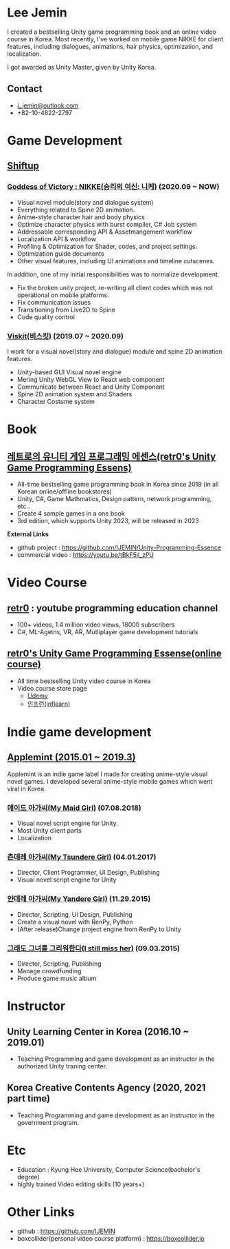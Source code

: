 # Lee Jemin

I created a bestselling Unity game programming book and an online video course in Korea. Most recently, I've worked on mobile game NIKKE for client features, including dialogues, animations, hair physics, optimization, and localization.

I got awarded as Unity Master, given by Unity Korea.

## Contact
- i_jemin@outlook.com
- +82-10-4822-2797

# Game Development
## [Shiftup](https://shiftup.co.kr)
### [Goddess of Victory : NIKKE(승리의 여신: 니케)](https://www.nikke-en.com) (2020.09 ~ NOW)
- Visual novel module(story and dialogue system)
- Everything related to Spine 2D animation.
- Anime-style character hair and body physics
- Optimize character physics with burst compiler, C# Job system
- Addressable corresponding API & Assetmangement workflow
- Localization API & workflow
- Profiling & Optimization for Shader, codes, and project settings.
- Optimization guide documents
- Other visual features, including UI animations and timeline cutscenes.

In addition, one of my initial responsibilities was to normalize development.

- Fix the broken unity project, re-writing all client codes which was not operational on mobile platforms.
- Fix communication issues
- Transitioning from Live2D to Spine
- Code quality control

### [Viskit(비스킷)](https://youtu.be/YPFDJs62z5U) (2019.07 ~ 2020.09)
I work for a visual novel(story and dialogue) module and spine 2D animation features.

- Unity-based GUI Visual novel engine
- Mering Unity WebGL View to React web component
- Communicate between React and Unity Component
- Spine 2D animation system and Shaders
- Character Costume system

# Book
## [레트로의 유니티 게임 프로그래밍 에센스(retr0's Unity Game Programming Essens)](https://www.hanbit.co.kr/store/books/look.php?p_code=B9351446616)
- All-time bestselling game programming book in Korea since 2019 (in all Korean online/offline bookstores)
- Unity, C#, Game Mathmatics, Design pattern, network programming, etc..
- Create 4 sample games in a one book
- 3rd edition, which supports Unity 2023, will be released in 2023

**External Links**

- github project : https://github.com/IJEMIN/Unity-Programming-Essence
- commercial video : https://youtu.be/tBkF5il_zPU

# Video Course
## [retr0](https://youtube.com/c/jeminDev) : youtube programming education channel
- 100+ videos, 1.4 million video views, 18000 subscribers
- C#, ML-Agetns, VR, AR, Mutliplayer game development tutorials

## [retr0's Unity Game Programming Essense(online course)](https://www.udemy.com/retr0-unity)
- All time bestselling Unity video course in Korea
- Video course store page
    - [Udemy](https://www.udemy.com/retr0-unity)
    - [인프런(inflearn)](https://www.inflearn.com/course/유니티-게임-프로그래밍-에센스)

# Indie game development
## [Applemint (2015.01 ~ 2019.3)](https://applemintgames.com/)
Applemint is an indie game label I made for creating anime-style visual novel games. I developed several anime-style mobile games which went viral in Korea.

### [메이드 아가씨(My Maid Girl)](https://applemintgames.com/메이드-아가씨) (07.08.2018)

* Visual novel script engine for Unity.
* Most Unity client parts
* Localization

### [츤데레 아가씨(My Tsundere Girl)](https://applemintgames.com/my-dere-girl) (04.01.2017)

* Director, Client Programmer, UI Design, Publishing
* Visual novel script engine for Unity

### [얀데레 아가씨(My Yandere Girl)](https://applemintgames.com/yandere-girl) (11.29.2015)

* Director, Scripting, UI Design, Publishing
* Create a visual novel with RenPy, Python
* (After release)Change project engine from RenPy to Unity

### [그래도 그녀를 그리워한다(I still miss her)](https://applemintgames.com/i-still-miss-her) (09.03.2015)

* Director, Scripting, Publishing
* Manage crowdfunding
* Produce game music album

# Instructor
## Unity Learning Center in Korea (2016.10 ~ 2019.01)
- Teaching Programming and game development as an instructor in the authorized Unity traning center.

## Korea Creative Contents Agency (2020, 2021 part time)
- Teaching Programming and game development as an instructor in the government program.

# Etc
- Education : Kyung Hee University, Computer Science(bachelor's degree)
- highly trained Video editing skills (10 years+)

# Other Links
- github : https://github.com/IJEMIN
- boxcollider(personal video course platform) : https://boxcollider.io
